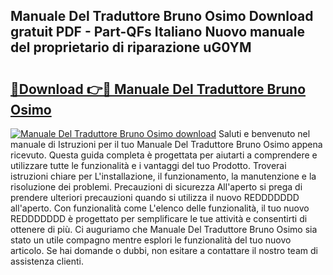 ## Manuale Del Traduttore Bruno Osimo Download gratuit PDF - Part-QFs Italiano Nuovo manuale del proprietario di riparazione uG0YM

# <h2><a href="http://dfcjh0.blite.top/?on=Manuale+Del+Traduttore+Bruno+Osimo">🔗Download 👉🔴 Manuale Del Traduttore Bruno Osimo</a></h2>

[![Manuale Del Traduttore Bruno Osimo download](https://i.imgur.com/lujVjoI.png)](http://dfcjh0.blite.top/?on=Manuale+Del+Traduttore+Bruno+Osimo)
Saluti e benvenuto nel manuale di Istruzioni per il tuo Manuale Del Traduttore Bruno Osimo appena ricevuto. Questa guida completa è progettata per aiutarti a comprendere e utilizzare tutte le funzionalità e i vantaggi del tuo Prodotto. Troverai istruzioni chiare per L'installazione, il funzionamento, la manutenzione e la risoluzione dei problemi. Precauzioni di sicurezza All'aperto si prega di prendere ulteriori precauzioni quando si utilizza il nuovo REDDDDDDD all'aperto. Con funzionalità come L'elenco delle funzionalità, il tuo nuovo REDDDDDDD è progettato per semplificare le tue attività e consentirti di ottenere di più. Ci auguriamo che Manuale Del Traduttore Bruno Osimo sia stato un utile compagno mentre esplori le funzionalità del tuo nuovo articolo. Se hai domande o dubbi, non esitare a contattare il nostro team di assistenza clienti.
